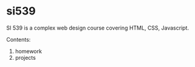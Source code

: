 # si539

SI 539 is a complex web design course covering HTML, CSS, Javascript.

Contents:
  1. homework
  2. projects

